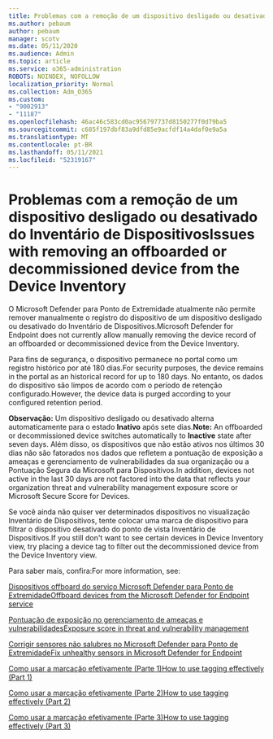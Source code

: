 ```yaml
---
title: Problemas com a remoção de um dispositivo desligado ou desativado do Inventário de Dispositivos
ms.author: pebaum
author: pebaum
manager: scotv
ms.date: 05/11/2020
ms.audience: Admin
ms.topic: article
ms.service: o365-administration
ROBOTS: NOINDEX, NOFOLLOW
localization_priority: Normal
ms.collection: Adm_O365
ms.custom:
- "9002913"
- "11187"
ms.openlocfilehash: 46ac46c583cd0ac956797737d8150277f0d79ba5
ms.sourcegitcommit: c685f197dbf83a9dfd85e9acfdf14a4daf0e9a5a
ms.translationtype: MT
ms.contentlocale: pt-BR
ms.lasthandoff: 05/11/2021
ms.locfileid: "52319167"
---
```

# <a name="issues-with-removing-an-offboarded-or-decommissioned-device-from-the-device-inventory"></a><span data-ttu-id="4fa98-102">Problemas com a remoção de um dispositivo desligado ou desativado do Inventário de Dispositivos</span><span class="sxs-lookup"><span data-stu-id="4fa98-102">Issues with removing an offboarded or decommissioned device from the Device Inventory</span></span>

<span data-ttu-id="4fa98-103">O Microsoft Defender para Ponto de Extremidade atualmente não permite remover manualmente o registro do dispositivo de um dispositivo desligado ou desativado do Inventário de Dispositivos.</span><span class="sxs-lookup"><span data-stu-id="4fa98-103">Microsoft Defender for Endpoint does not currently allow manually removing the device record of an offboarded or decommissioned device from the Device Inventory.</span></span>

<span data-ttu-id="4fa98-104">Para fins de segurança, o dispositivo permanece no portal como um registro histórico por até 180 dias.</span><span class="sxs-lookup"><span data-stu-id="4fa98-104">For security purposes, the device remains in the portal as an historical record for up to 180 days.</span></span> <span data-ttu-id="4fa98-105">No entanto, os dados do dispositivo são limpos de acordo com o período de retenção configurado.</span><span class="sxs-lookup"><span data-stu-id="4fa98-105">However, the device data is purged according to your configured retention period.</span></span>

<span data-ttu-id="4fa98-106">**Observação:** Um dispositivo desligado ou desativado alterna automaticamente para o estado **Inativo** após sete dias.</span><span class="sxs-lookup"><span data-stu-id="4fa98-106">**Note:** An offboarded or decommissioned device switches automatically to **Inactive** state after seven days.</span></span> <span data-ttu-id="4fa98-107">Além disso, os dispositivos que não estão ativos nos últimos 30 dias não são fatorados nos dados que refletem a pontuação de exposição a ameaças e gerenciamento de vulnerabilidades da sua organização ou a Pontuação Segura da Microsoft para Dispositivos.</span><span class="sxs-lookup"><span data-stu-id="4fa98-107">In addition, devices not active in the last 30 days are not factored into the data that reflects your organization threat and vulnerability management exposure score or Microsoft Secure Score for Devices.</span></span>
 
<span data-ttu-id="4fa98-108">Se você ainda não quiser ver determinados dispositivos no visualização Inventário de Dispositivos, tente colocar uma marca de dispositivo para filtrar o dispositivo desativado do ponto de vista Inventário de Dispositivos.</span><span class="sxs-lookup"><span data-stu-id="4fa98-108">If you still don't want to see certain devices in Device Inventory view, try placing a device tag to filter out the decommissioned device from the Device Inventory view.</span></span>

<span data-ttu-id="4fa98-109">Para saber mais, confira:</span><span class="sxs-lookup"><span data-stu-id="4fa98-109">For more information, see:</span></span>

[<span data-ttu-id="4fa98-110">Dispositivos offboard do serviço Microsoft Defender para Ponto de Extremidade</span><span class="sxs-lookup"><span data-stu-id="4fa98-110">Offboard devices from the Microsoft Defender for Endpoint service</span></span>](/microsoft-365/security/defender-endpoint/offboard-machines.md)

[<span data-ttu-id="4fa98-111">Pontuação de exposição no gerenciamento de ameaças e vulnerabilidades</span><span class="sxs-lookup"><span data-stu-id="4fa98-111">Exposure score in threat and vulnerability management</span></span>](/microsoft-365/security/defender-endpoint/tvm-exposure-score.md)

[<span data-ttu-id="4fa98-112">Corrigir sensores não salubres no Microsoft Defender para Ponto de Extremidade</span><span class="sxs-lookup"><span data-stu-id="4fa98-112">Fix unhealthy sensors in Microsoft Defender for Endpoint</span></span>](/microsoft-365/security/defender-endpoint/fix-unhealthy-sensors#inactive-devices.md)

[<span data-ttu-id="4fa98-113">Como usar a marcação efetivamente (Parte 1)</span><span class="sxs-lookup"><span data-stu-id="4fa98-113">How to use tagging effectively (Part 1)</span></span>](https://techcommunity.microsoft.com/t5/microsoft-defender-for-endpoint/how-to-use-tagging-effectively-part-1/ba-p/1964058)

[<span data-ttu-id="4fa98-114">Como usar a marcação efetivamente (Parte 2)</span><span class="sxs-lookup"><span data-stu-id="4fa98-114">How to use tagging effectively (Part 2)</span></span>](https://techcommunity.microsoft.com/t5/microsoft-defender-for-endpoint/how-to-use-tagging-effectively-part-2/ba-p/1962008)

[<span data-ttu-id="4fa98-115">Como usar a marcação efetivamente (Parte 3)</span><span class="sxs-lookup"><span data-stu-id="4fa98-115">How to use tagging effectively (Part 3)</span></span>](https://techcommunity.microsoft.com/t5/microsoft-defender-for-endpoint/how-to-use-tagging-effectively-part-3/ba-p/1964073)




